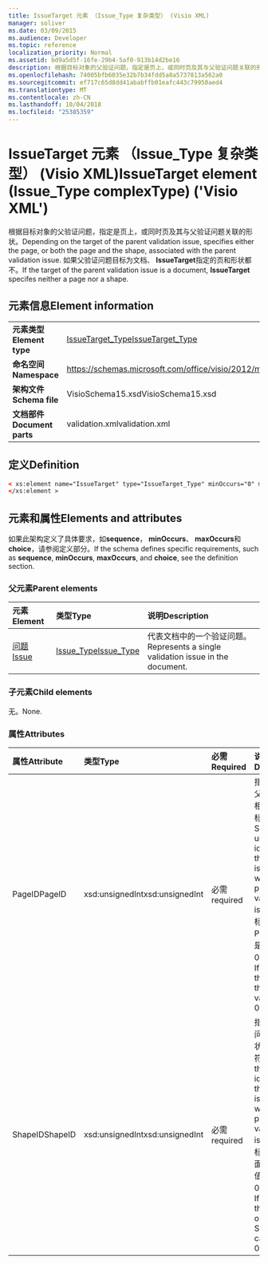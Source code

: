 ```yaml
---
title: IssueTarget 元素 （Issue_Type 复杂类型） (Visio XML)
manager: soliver
ms.date: 03/09/2015
ms.audience: Developer
ms.topic: reference
localization_priority: Normal
ms.assetid: bd9a5d5f-16fe-29b4-5af0-913b14d2be16
description: 根据目标对象的父验证问题，指定是页上，或同时页及其与父验证问题关联的形状。 如果父验证问题目标为文档、 IssueTarget 指定的页和形状都不。
ms.openlocfilehash: 74005bfb6035e32b7b34fdd5a8a5737813a562a0
ms.sourcegitcommit: ef717c65d8dd41ababffb01eafc443c79950aed4
ms.translationtype: MT
ms.contentlocale: zh-CN
ms.lasthandoff: 10/04/2018
ms.locfileid: "25385359"
---
```

# <a name="issuetarget-element-issuetype-complextype-visio-xml"></a><span data-ttu-id="65f6d-104">IssueTarget 元素 （Issue_Type 复杂类型） (Visio XML)</span><span class="sxs-lookup"><span data-stu-id="65f6d-104">IssueTarget element (Issue_Type complexType) ('Visio XML')</span></span>

<span data-ttu-id="65f6d-105">根据目标对象的父验证问题，指定是页上，或同时页及其与父验证问题关联的形状。</span><span class="sxs-lookup"><span data-stu-id="65f6d-105">Depending on the target of the parent validation issue, specifies either the page, or both the page and the shape, associated with the parent validation issue.</span></span> <span data-ttu-id="65f6d-106">如果父验证问题目标为文档、 **IssueTarget**指定的页和形状都不。</span><span class="sxs-lookup"><span data-stu-id="65f6d-106">If the target of the parent validation issue is a document, **IssueTarget** specifes neither a page nor a shape.</span></span> 
  
## <a name="element-information"></a><span data-ttu-id="65f6d-107">元素信息</span><span class="sxs-lookup"><span data-stu-id="65f6d-107">Element information</span></span>

|||
|:-----|:-----|
|<span data-ttu-id="65f6d-108">**元素类型**</span><span class="sxs-lookup"><span data-stu-id="65f6d-108">**Element type**</span></span> <br/> |[<span data-ttu-id="65f6d-109">IssueTarget_Type</span><span class="sxs-lookup"><span data-stu-id="65f6d-109">IssueTarget_Type</span></span>](issuetarget_type-complextypevisio-xml.md) <br/> |
|<span data-ttu-id="65f6d-110">**命名空间**</span><span class="sxs-lookup"><span data-stu-id="65f6d-110">**Namespace**</span></span> <br/> |https://schemas.microsoft.com/office/visio/2012/main  <br/> |
|<span data-ttu-id="65f6d-111">**架构文件**</span><span class="sxs-lookup"><span data-stu-id="65f6d-111">**Schema file**</span></span> <br/> |<span data-ttu-id="65f6d-112">VisioSchema15.xsd</span><span class="sxs-lookup"><span data-stu-id="65f6d-112">VisioSchema15.xsd</span></span>  <br/> |
|<span data-ttu-id="65f6d-113">**文档部件**</span><span class="sxs-lookup"><span data-stu-id="65f6d-113">**Document parts**</span></span> <br/> |<span data-ttu-id="65f6d-114">validation.xml</span><span class="sxs-lookup"><span data-stu-id="65f6d-114">validation.xml</span></span>  <br/> |
   
## <a name="definition"></a><span data-ttu-id="65f6d-115">定义</span><span class="sxs-lookup"><span data-stu-id="65f6d-115">Definition</span></span>

```XML
< xs:element name="IssueTarget" type="IssueTarget_Type" minOccurs="0" maxOccurs="1" >
</xs:element >
```

## <a name="elements-and-attributes"></a><span data-ttu-id="65f6d-116">元素和属性</span><span class="sxs-lookup"><span data-stu-id="65f6d-116">Elements and attributes</span></span>

<span data-ttu-id="65f6d-117">如果此架构定义了具体要求，如**sequence**， **minOccurs**、 **maxOccurs**和**choice**，请参阅定义部分。</span><span class="sxs-lookup"><span data-stu-id="65f6d-117">If the schema defines specific requirements, such as **sequence**, **minOccurs**, **maxOccurs**, and **choice**, see the definition section.</span></span> 
  
### <a name="parent-elements"></a><span data-ttu-id="65f6d-118">父元素</span><span class="sxs-lookup"><span data-stu-id="65f6d-118">Parent elements</span></span>

|<span data-ttu-id="65f6d-119">**元素**</span><span class="sxs-lookup"><span data-stu-id="65f6d-119">**Element**</span></span>|<span data-ttu-id="65f6d-120">**类型**</span><span class="sxs-lookup"><span data-stu-id="65f6d-120">**Type**</span></span>|<span data-ttu-id="65f6d-121">**说明**</span><span class="sxs-lookup"><span data-stu-id="65f6d-121">**Description**</span></span>|
|:-----|:-----|:-----|
|[<span data-ttu-id="65f6d-122">问题</span><span class="sxs-lookup"><span data-stu-id="65f6d-122">Issue</span></span>](issue-element-issues_type-complextypevisio-xml.md) <br/> |[<span data-ttu-id="65f6d-123">Issue_Type</span><span class="sxs-lookup"><span data-stu-id="65f6d-123">Issue_Type</span></span>](issue_type-complextypevisio-xml.md) <br/> |<span data-ttu-id="65f6d-124">代表文档中的一个验证问题。</span><span class="sxs-lookup"><span data-stu-id="65f6d-124">Represents a single validation issue in the document.</span></span>  <br/> |
   
### <a name="child-elements"></a><span data-ttu-id="65f6d-125">子元素</span><span class="sxs-lookup"><span data-stu-id="65f6d-125">Child elements</span></span>

<span data-ttu-id="65f6d-126">无。</span><span class="sxs-lookup"><span data-stu-id="65f6d-126">None.</span></span>
  
### <a name="attributes"></a><span data-ttu-id="65f6d-127">属性</span><span class="sxs-lookup"><span data-stu-id="65f6d-127">Attributes</span></span>

|<span data-ttu-id="65f6d-128">**属性**</span><span class="sxs-lookup"><span data-stu-id="65f6d-128">**Attribute**</span></span>|<span data-ttu-id="65f6d-129">**类型**</span><span class="sxs-lookup"><span data-stu-id="65f6d-129">**Type**</span></span>|<span data-ttu-id="65f6d-130">**必需**</span><span class="sxs-lookup"><span data-stu-id="65f6d-130">**Required**</span></span>|<span data-ttu-id="65f6d-131">**说明**</span><span class="sxs-lookup"><span data-stu-id="65f6d-131">**Description**</span></span>|<span data-ttu-id="65f6d-132">**可能的值**</span><span class="sxs-lookup"><span data-stu-id="65f6d-132">**Possible values**</span></span>|
|:-----|:-----|:-----|:-----|:-----|
|<span data-ttu-id="65f6d-133">PageID</span><span class="sxs-lookup"><span data-stu-id="65f6d-133">PageID</span></span>  <br/> |<span data-ttu-id="65f6d-134">xsd:unsignedInt</span><span class="sxs-lookup"><span data-stu-id="65f6d-134">xsd:unsignedInt</span></span>  <br/> |<span data-ttu-id="65f6d-135">必需</span><span class="sxs-lookup"><span data-stu-id="65f6d-135">required</span></span>  <br/> |<span data-ttu-id="65f6d-136">指定的页面的父验证问题与相关联的唯一标识符。</span><span class="sxs-lookup"><span data-stu-id="65f6d-136">Specifies the unique identifier of the page that is associated with the parent validation issue.</span></span> <span data-ttu-id="65f6d-137">如果目标是文档，则 PageID 值可以是 0xFFFFFFFF。</span><span class="sxs-lookup"><span data-stu-id="65f6d-137">If the target is the document, the PageID value can be 0xFFFFFFFF.</span></span>  <br/> |<span data-ttu-id="65f6d-138">Xsd:unsignedInt 类型的值。</span><span class="sxs-lookup"><span data-stu-id="65f6d-138">Values of the xsd:unsignedInt type.</span></span>  <br/> |
|<span data-ttu-id="65f6d-139">ShapeID</span><span class="sxs-lookup"><span data-stu-id="65f6d-139">ShapeID</span></span>  <br/> |<span data-ttu-id="65f6d-140">xsd:unsignedInt</span><span class="sxs-lookup"><span data-stu-id="65f6d-140">xsd:unsignedInt</span></span>  <br/> |<span data-ttu-id="65f6d-141">必需</span><span class="sxs-lookup"><span data-stu-id="65f6d-141">required</span></span>  <br/> |<span data-ttu-id="65f6d-142">指定与父验证问题关联的形状的唯一标识符。</span><span class="sxs-lookup"><span data-stu-id="65f6d-142">Specifies the unique identifier of the shape that is associated with the parent validation issue.</span></span> <span data-ttu-id="65f6d-143">如果目标是文档或页面，ShapeID 值可以是 0xFFFFFFFF。</span><span class="sxs-lookup"><span data-stu-id="65f6d-143">If the target is the document or a page, the ShapeID value can be 0xFFFFFFFF.</span></span>  <br/> |<span data-ttu-id="65f6d-144">Xsd:unsignedInt 类型的值。</span><span class="sxs-lookup"><span data-stu-id="65f6d-144">Values of the xsd:unsignedInt type.</span></span>  <br/> |
   

